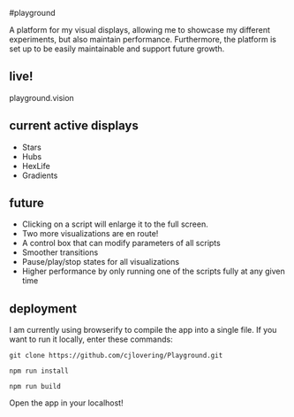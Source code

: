 #playground

A platform for my visual displays, allowing me to showcase my different
experiments, but also maintain performance. Furthermore, the platform is
set up to be easily maintainable and support future growth.

## live!
playground.vision

## current active displays
* Stars
* Hubs
* HexLife
* Gradients

## future
* Clicking on a script will enlarge it to the full screen.
* Two more visualizations are en route!
* A control box that can modify parameters of all scripts
* Smoother transitions
* Pause/play/stop states for all visualizations
* Higher performance by only running one of the scripts fully at any given time

## deployment
I am currently using browserify to compile the app into a single file. If you want to run it locally, enter these commands:

```git
git clone https://github.com/cjlovering/Playground.git
```
```node
npm run install
```
```node
npm run build
```

Open the app in your localhost!
